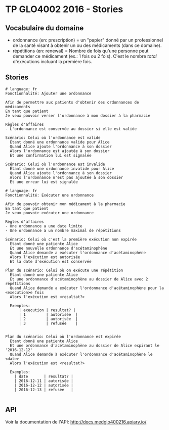 # TP GLO4002 2016 - Stories

## Vocabulaire du domaine

-   ordonnance (en: prescription) = un "papier" donné par un professionnel de la santé visant à obtenir un ou des médicaments (dans ce domaine).
-   répétitions (en: renewal) = Nombre de fois qu'une personne peut demander ce médicament (ex.: 1 fois ou 2 fois). C'est le nombre *total* d'exécutions incluant la première fois.

## Stories

```gherkin
# language: fr
Fonctionnalité: Ajouter une ordonnance

Afin de permettre aux patients d'obtenir des ordonnances de médicaments
En tant que patient
Je veux pouvoir verser l'ordonnance à mon dossier à la pharmacie

Règles d'affaires
- L'ordonnance est conservée au dossier si elle est valide

Scénario: Celui où l'ordonnance est valide
  Étant donné une ordonnance valide pour Alice
  Quand Alice ajoute l'ordonnance à son dossier
  Alors l'ordonnance est ajoutée à son dossier
  Et une confirmation lui est signalée

Scénario: Celui où l'ordonnance est invalide
  Étant donné une ordonnance invalide pour Alice
  Quand Alice ajoute l'ordonnance à son dossier
  Alors l'ordonnance n'est pas ajoutée à son dossier
  Et une erreur lui est signalée
```

```gherkin
# language: fr
Fonctionnalité: Exécuter une ordonnance 

Afin de pouvoir obtenir mon médicament à la pharmacie
En tant que patient
Je veux pouvoir exécuter une ordonnance

Règles d'affaires
- Une ordonnance a une date limite
- Une ordonnance a un nombre maximal de répétitions

Scénario: Celui où c'est la première exécution non expirée
  Étant donné une patiente Alice
  Et une nouvelle ordonnance d'acétaminophène
  Quand Alice demande a exécuter l'ordonnance d'acétaminophène
  Alors l'exécution est autorisée
  Et la date d'exécution est conservée

Plan du scénario: Celui où on exécute une répétition
  Étant donné une patiente Alice
  Et une ordonnance d'acétaminophène au dossier de Alice avec 2 répétitions
  Quand Alice demande a exécuter l'ordonnance d'acétaminophène pour la <execution>e fois
  Alors l'exécution est <resultat?>

  Exemples:
      | execution | resultat? |
      | 1         | autorisée  |
      | 2         | autorisée  |
      | 3         | refusée    |


Plan du scénario: Celui où l'ordonnance est expirée
  Étant donné une patiente Alice
  Et une ordonnance d'acétaminophène au dossier de Alice expirant le '2016-12-12'
  Quand Alice demande à exécuter l'ordonnance d'acétaminophène le <date>
  Alors l'exécution est <resultat?>

  Exemples:
	| date       | resultat? |
	| 2016-12-11 | autorisée |
	| 2016-12-12 | autorisée |
	| 2016-12-13 | refusée   |
	
```

## API

Voir la documentation de l'API: http://docs.medglo400216.apiary.io/
